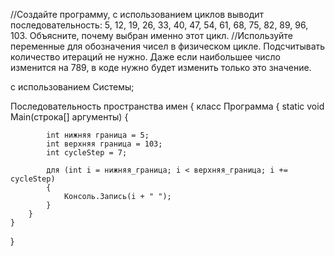 //Создайте программу, с использованием циклов выводит последовательность: 5, 12, 19, 26, 33, 40, 47, 54, 61, 68, 75, 82, 89, 96, 103. Объясните, почему выбран именно этот цикл.
//Используйте переменные для обозначения чисел в физическом цикле. Подсчитывать количество итераций не нужно. Даже если наибольшее число изменится на 789, в коде нужно будет изменить только это значение.

с использованием Системы;

Последовательность пространства имен
{
    класс Программа
    {
        static void Main(строка[] аргументы)
        {

            int нижняя граница = 5;
            int верхняя граница = 103;
            int cycleStep = 7;

            для (int i = нижняя_граница; i < верхняя_граница; i += cycleStep)
            {
                Консоль.Запись(i + " ");
            }
        }
    }
}
